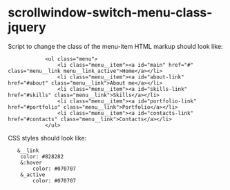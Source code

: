 # scrollwindow-switch-menu-class-jquery


Script to change the class of the menu-item
HTML markup should look like:



                <ul class="menu">
                    <li class="menu__item"><a id="main" href="#" class="menu__link menu__link_active">Home</a></li>
                    <li class="menu__item"><a id="about-link" href="#about" class="menu__link">About me</a></li>
                    <li class="menu__item"><a id="skills-link" href="#skills" class="menu__link">Skills</a></li>
                    <li class="menu__item"><a id="portfolio-link" href="#portfolio" class="menu__link">Portfolio</a></li>
                    <li class="menu__item"><a id="contacts-link" href="#contacts" class="menu__link">Contacts</a></li>
                </ul>
                
                
                
   CSS styles should look like:
   
   
       &__link
        color: #828282
        &:hover
            color: #070707
        &_active
            color: #070707
